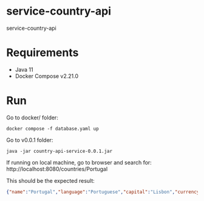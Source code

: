 # service-country-api
service-country-api

# Requirements
* Java 11
* Docker Compose v2.21.0

# Run
Go to docker/ folder:
```shell
docker compose -f database.yaml up 
```
Go to v0.0.1 folder:

```shell
java -jar country-api-service-0.0.1.jar
```
If running on local machine, go to browser and search for:
http://localhost:8080/countries/Portugal

This should be the expected result:
```json
{"name":"Portugal","language":"Portuguese","capital":"Lisbon","currency":"Euro","latitude":39.5,"longitude":-8.0,"population":10305564}
```


